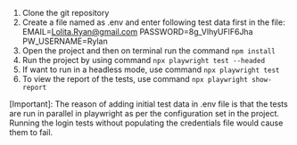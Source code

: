 1. Clone the git repository
2. Create a file named as .env and enter following test data first in the file: 
EMAIL=Lolita.Ryan@gmail.com
PASSWORD=8g_VlhyUFlF6Jha
PW_USERNAME=Rylan
3. Open the project and then on terminal run the command `npm install`
4. Run the project by using command   `npx playwright test --headed`
5. If want to run in a headless mode, use command  `npx playwright test`
6. To view the report of the tests, use command   `npx playwright show-report`


[Important]: The reason of adding initial test data in .env file is that the tests are run in parallel in playwright as per the configuration set in the project. Running the login tests without populating the credentials file would cause them to fail. 
